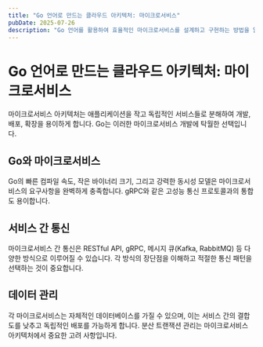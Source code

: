 ```yaml
---
title: "Go 언어로 만드는 클라우드 아키텍처: 마이크로서비스"
pubDate: 2025-07-26
description: "Go 언어를 활용하여 효율적인 마이크로서비스를 설계하고 구현하는 방법을 알아봅니다."
---
```


# Go 언어로 만드는 클라우드 아키텍처: 마이크로서비스

마이크로서비스 아키텍처는 애플리케이션을 작고 독립적인 서비스들로 분해하여 개발, 배포, 확장을 용이하게 합니다. Go는 이러한 마이크로서비스 개발에 탁월한 선택입니다.

## Go와 마이크로서비스

Go의 빠른 컴파일 속도, 작은 바이너리 크기, 그리고 강력한 동시성 모델은 마이크로서비스의 요구사항을 완벽하게 충족합니다. gRPC와 같은 고성능 통신 프로토콜과의 통합도 용이합니다.

## 서비스 간 통신

마이크로서비스 간 통신은 RESTful API, gRPC, 메시지 큐(Kafka, RabbitMQ) 등 다양한 방식으로 이루어질 수 있습니다. 각 방식의 장단점을 이해하고 적절한 통신 패턴을 선택하는 것이 중요합니다.

## 데이터 관리

각 마이크로서비스는 자체적인 데이터베이스를 가질 수 있으며, 이는 서비스 간의 결합도를 낮추고 독립적인 배포를 가능하게 합니다. 분산 트랜잭션 관리는 마이크로서비스 아키텍처에서 중요한 고려 사항입니다.